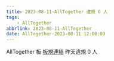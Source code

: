 ```yaml
---
title: 2023-08-11-AllTogether 違規 0 人
tags:
    - AllTogether
abbrlink: 2023-08-11-AllTogether
date: AllTogether-2023-08-11 12:00:00
---
```

AllTogether 板 [板規連結](https://www.ptt.cc/bbs/AllTogether/M.1643211430.A.5FB.html)
昨天違規 0 人
